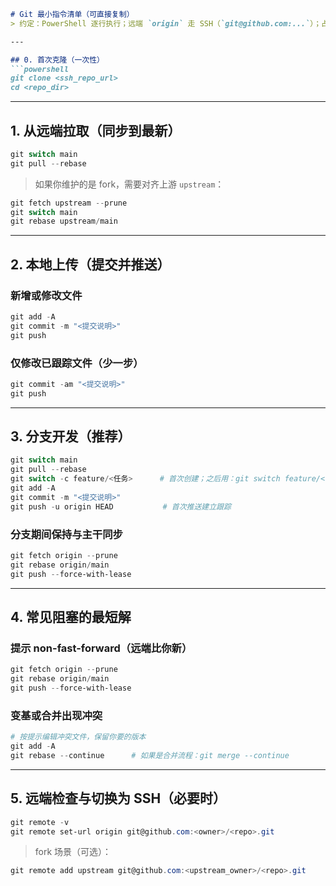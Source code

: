 ````markdown
# Git 最小指令清单（可直接复制）
> 约定：PowerShell 逐行执行；远端 `origin` 走 SSH（`git@github.com:...`）；占位符用 `<...>`。

---

## 0. 首次克隆（一次性）
```powershell
git clone <ssh_repo_url>
cd <repo_dir>
````

---

## 1. 从远端拉取（同步到最新）

```powershell
git switch main
git pull --rebase
```

> 如果你维护的是 fork，需要对齐上游 `upstream`：

```powershell
git fetch upstream --prune
git switch main
git rebase upstream/main
```

---

## 2. 本地上传（提交并推送）

### 新增或修改文件

```powershell
git add -A
git commit -m "<提交说明>"
git push
```

### 仅修改已跟踪文件（少一步）

```powershell
git commit -am "<提交说明>"
git push
```

---

## 3. 分支开发（推荐）

```powershell
git switch main
git pull --rebase
git switch -c feature/<任务>      # 首次创建；之后用：git switch feature/<任务>
git add -A
git commit -m "<提交说明>"
git push -u origin HEAD           # 首次推送建立跟踪
```

### 分支期间保持与主干同步

```powershell
git fetch origin --prune
git rebase origin/main
git push --force-with-lease
```

---

## 4. 常见阻塞的最短解

### 提示 non-fast-forward（远端比你新）

```powershell
git fetch origin --prune
git rebase origin/main
git push --force-with-lease
```

### 变基或合并出现冲突

```powershell
# 按提示编辑冲突文件，保留你要的版本
git add -A
git rebase --continue      # 如果是合并流程：git merge --continue
```

---

## 5. 远端检查与切换为 SSH（必要时）

```powershell
git remote -v
git remote set-url origin git@github.com:<owner>/<repo>.git
```

> fork 场景（可选）：

```powershell
git remote add upstream git@github.com:<upstream_owner>/<repo>.git
```

```
```
